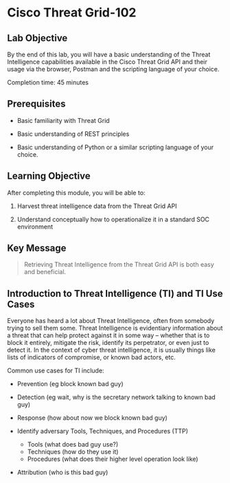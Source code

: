 # Cisco Threat Grid-102

## Lab Objective

By the end of this lab, you will have a basic understanding of the Threat Intelligence capabilities available in the Cisco Threat Grid API and their usage via the browser, Postman and the scripting language of your choice.

Completion time: 45 minutes

## Prerequisites
-   Basic familiarity with Threat Grid

-   Basic understanding of REST principles

-   Basic understanding of Python or a similar scripting language of your choice.

## Learning Objective
After completing this module, you will be able to:

1.  Harvest threat intelligence data from the Threat Grid API

2.  Understand conceptually how to operationalize it in a standard SOC environment

## Key Message

> Retrieving Threat Intelligence from the Threat Grid API is both easy and beneficial.

## Introduction to Threat Intelligence (TI) and TI Use Cases
Everyone has heard a lot about Threat Intelligence, often from somebody trying
to sell them some. Threat Intelligence is evidentiary information about a threat
that can help protect against it in some way – whether that is to block it
entirely, mitigate the risk, identify its perpetrator, or even just to detect
it. In the context of cyber threat intelligence, it is usually things like lists
of indicators of compromise, or known bad actors, etc.

Common use cases for TI include:

-   Prevention (eg block known bad guy)

-   Detection (eg wait, why is the secretary network talking to known bad
    guy)

-   Response (how about now we block known bad guy)

-   Identify adversary Tools, Techniques, and Procedures (TTP)
    -  Tools (what does bad guy use?)
    -  Techniques (how do they use it)
    -  Procedures (what does their higher level operation look like)
    
-   Attribution (who is this bad guy)

